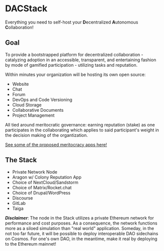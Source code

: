 # DACStack
Everything you need to self-host your **D**ecentralized **A**utonomous **C**ollaboration!  

## Goal
To provide a bootstrapped platform for decentralized collaboration - catalyzing adoption in an accessible, transparent, and entertaining fashion by mode of gamified participation - utilizing tasks and reputation.  

Within minutes your organization will be hosting its own open source:
* Website
* Chat
* Forum
* DevOps and Code Versioning
* Cloud Storage
* Collaborative Documents
* Project Management

All tied around meritocratic governance: earning reputation (stake) as one participates in the collaborating which applies to said participant's weight in the decision making of the organtization.

[See some of the proposed meritocracy apps here!](https://github.com/DenverDAO/DACStack/wiki/Proposed-Meritocracy-Apps)

## The Stack
* Private Network Node  
* Aragon w/ Colony Reputation App  
* Choice of NextCloud/Sandstorm  
* Choice of Matrix/Rocket.chat  
* Choice of Drupal/WordPress  
* Discourse
* GitLab
* Taiga

_**Disclaimer**_: The node in the Stack utilizes a private Ethereum network for performance and cost purposes. As a consequence, the network functions more as a siloed simulation than "real world" application. Someday, in the not too far future, it will be possible to deploy interoperable DAO sidechains on Cosmos. For one's own DAO, in the meantime, make it real by deploying to the Ethereum mainnet!
